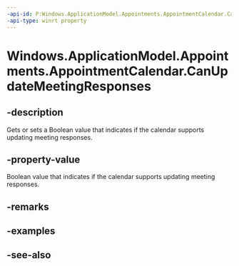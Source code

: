 ----api-id: P:Windows.ApplicationModel.Appointments.AppointmentCalendar.CanUpdateMeetingResponses
-api-type: winrt property
---<!-- Property syntaxpublic bool CanUpdateMeetingResponses { get;  set; }--># Windows.ApplicationModel.Appointments.AppointmentCalendar.CanUpdateMeetingResponses## -descriptionGets or sets a Boolean value that indicates if the calendar supports updating meeting responses.## -property-valueBoolean value that indicates if the calendar supports updating meeting responses.## -remarks## -examples## -see-also